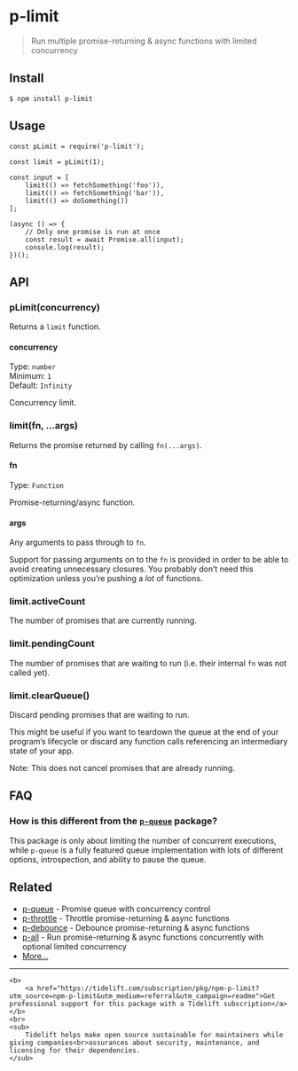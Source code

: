 p-limit
=======

> Run multiple promise-returning & async functions with limited concurrency

Install
-------

    $ npm install p-limit

Usage
-----

    const pLimit = require('p-limit');

    const limit = pLimit(1);

    const input = [
        limit(() => fetchSomething('foo')),
        limit(() => fetchSomething('bar')),
        limit(() => doSomething())
    ];

    (async () => {
        // Only one promise is run at once
        const result = await Promise.all(input);
        console.log(result);
    })();

API
---

### pLimit(concurrency)

Returns a `limit` function.

#### concurrency

Type: `number`  
Minimum: `1`  
Default: `Infinity`

Concurrency limit.

### limit(fn, …args)

Returns the promise returned by calling `fn(...args)`.

#### fn

Type: `Function`

Promise-returning/async function.

#### args

Any arguments to pass through to `fn`.

Support for passing arguments on to the `fn` is provided in order to be able to avoid creating unnecessary closures. You probably don’t need this optimization unless you’re pushing a *lot* of functions.

### limit.activeCount

The number of promises that are currently running.

### limit.pendingCount

The number of promises that are waiting to run (i.e. their internal `fn` was not called yet).

### limit.clearQueue()

Discard pending promises that are waiting to run.

This might be useful if you want to teardown the queue at the end of your program’s lifecycle or discard any function calls referencing an intermediary state of your app.

Note: This does not cancel promises that are already running.

FAQ
---

### How is this different from the [`p-queue`](https://github.com/sindresorhus/p-queue) package?

This package is only about limiting the number of concurrent executions, while `p-queue` is a fully featured queue implementation with lots of different options, introspection, and ability to pause the queue.

Related
-------

-   [p-queue](https://github.com/sindresorhus/p-queue) - Promise queue with concurrency control
-   [p-throttle](https://github.com/sindresorhus/p-throttle) - Throttle promise-returning & async functions
-   [p-debounce](https://github.com/sindresorhus/p-debounce) - Debounce promise-returning & async functions
-   [p-all](https://github.com/sindresorhus/p-all) - Run promise-returning & async functions concurrently with optional limited concurrency
-   [More…](https://github.com/sindresorhus/promise-fun)

------------------------------------------------------------------------

    <b>
        <a href="https://tidelift.com/subscription/pkg/npm-p-limit?utm_source=npm-p-limit&utm_medium=referral&utm_campaign=readme">Get professional support for this package with a Tidelift subscription</a>
    </b>
    <br>
    <sub>
        Tidelift helps make open source sustainable for maintainers while giving companies<br>assurances about security, maintenance, and licensing for their dependencies.
    </sub>
